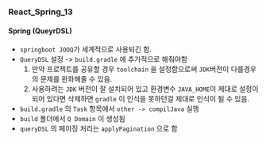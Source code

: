 ### React_Spring_13

#### Spring (QueyrDSL)
- `springboot JOOQ`가 세계적으로 사용되긴 함.
- `QueryDSL` 설정 -> `build.gradle` 에 추가적으로 해줘야함
  1. 만약 프로젝트를 공유할 경우 `toolchain` 을 설정함으로써 `JDK`버전이 다를경우의 문제를 완화해줄 수 있음.
  2. 사용하려는 `JDK` 버전이 잘 설치되어 있고 환경변수 `JAVA_HOME`이 제대로 설정이 되어 있다면 삭제하면 `gradle` 이 인식을 못하던걸 제대로 인식이 될 수 있음.
- `build.gradle` 의 `Task` 항목에서 `other -> compilJava` 실행
- `build` 폴더에서 `Q Domain` 이 생성됨
- `queryDSL` 의 페이징 처리는 `applyPagination` 으로 함